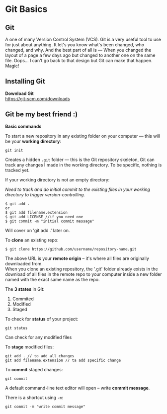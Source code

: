 # Git Basics

## Git 

A one of many Version Control System (VCS). Git is a very useful tool to use for just about anything. It let's you know what's been changed, who changed, and why. And the best part of all is — When you changed the layout of a page a few days ago but changed to another one on the same file. Oops... I can't go back to that design but Git can make that happen. Magic! 

## Installing Git

**Download Git** <br />
https://git-scm.com/downloads

## Git be my best friend :)

**Basic commands** <br />

To start a new repository in any existing folder on your computer — this will be your **working directory**: 

```
git init
```
Creates a hidden `.git` folder — this is the Git repository skeleton, Git can track any changes I made in the working directory. To be specific, nothing is tracked yet. 

If your working directory is not an empty directory: <br />

*Need to track and do initial commit to the existing files in your working directory to trigger version-controlling.*

```
$ git add . 
or
$ git add filename.extension
$ git add LICENSE //if you need one
$ git commit -m "initial commit message"
```
Will cover on 'git add .' later on.

To **clone** an existing repo:

```
$ git clone https://github.com/username/repository-name.git
```
The above URL is your **remote origin** – it's where all files are originally downloaded from. <br />
When you clone an existing repository, the '.git' folder already exists in the download of all files in the remote repo to your computer inside a new folder named with the exact same name as the repo.

The **3 states** in Git: <br />

1. Commited <br />
2. Modified <br />
3. Staged <br />

To check for **status** of your project:

```
git status
```
Can check for any modified files

To **stage** modified files:

```
git add . // to add all changes
git add filename.extension // ta add specific change
```

To **commit** staged changes:

```
git commit 
```
A default command-line text editor will open – write **commit message**.

There is a shortcut using `-m`:
```
git commit -m "write commit message"
```







